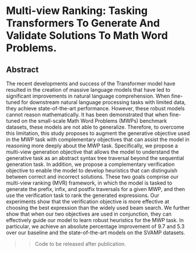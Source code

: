 # Multi-view Ranking: Tasking Transformers To Generate And Validate Solutions To Math Word Problems.

## Abstract

The recent developments and success of the Transformer model have resulted in the
creation of massive language models that have led to significant improvements in natural language comprehension.
When fine-tuned for downstream natural language processing tasks with limited data, they achieve state-of-the-art performance.
However, these robust models cannot reason mathematically. It has been
demonstrated that when fine-tuned on the small-scale Math Word Problems (MWPs)
benchmark datasets, these models are not able to generalize.
Therefore, to overcome this limitation, this study proposes to augment the generative
objective used in the MWP task with complementary objectives that can assist the model
in reasoning more deeply about the MWP task. Specifically, we propose a multi-view
generation objective that allows the model to understand the generative task as an
abstract syntax tree traversal beyond the sequential generation task.
In addition, we propose a complementary verification objective to enable the model to
develop heuristics that can distinguish between correct and incorrect solutions. These
two goals comprise our multi-view ranking (MVR) framework, in which the model is
tasked to generate the prefix, infix, and postfix traversals for a given MWP, and then
use the verification task to rank the generated expressions.
Our experiments show that the verification objective is more effective at choosing the
best expression than the widely used beam search. We further show that when our
two objectives are used in conjunction, they can effectively guide our model to learn
robust heuristics for the MWP task. In particular, we achieve an absolute percentage
improvement of $9.7%$ and $5.3%$ over our baseline and the state-of-the-art models on
the SVAMP datasets. 

>> Code to be released after publication.
